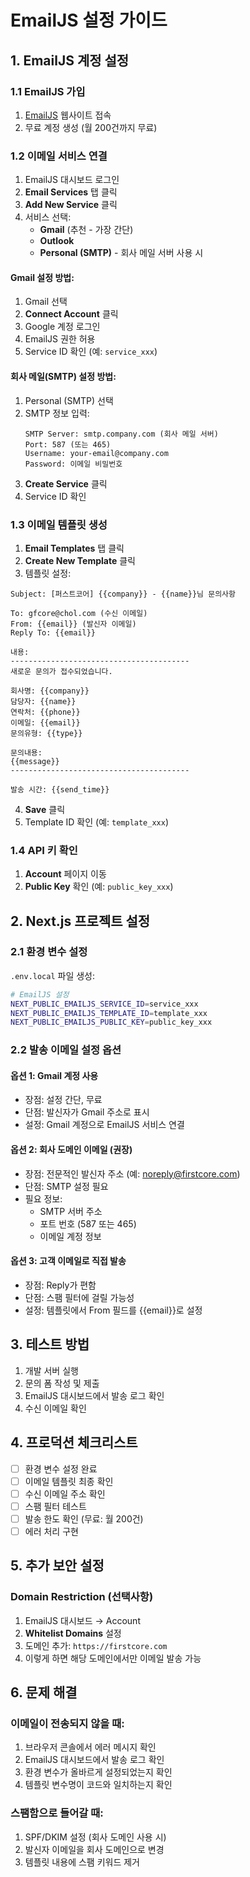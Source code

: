 # EmailJS 설정 가이드

## 1. EmailJS 계정 설정

### 1.1 EmailJS 가입
1. [EmailJS](https://www.emailjs.com/) 웹사이트 접속
2. 무료 계정 생성 (월 200건까지 무료)

### 1.2 이메일 서비스 연결
1. EmailJS 대시보드 로그인
2. **Email Services** 탭 클릭
3. **Add New Service** 클릭
4. 서비스 선택:
   - **Gmail** (추천 - 가장 간단)
   - **Outlook**
   - **Personal (SMTP)** - 회사 메일 서버 사용 시

#### Gmail 설정 방법:
1. Gmail 선택
2. **Connect Account** 클릭
3. Google 계정 로그인
4. EmailJS 권한 허용
5. Service ID 확인 (예: `service_xxx`)

#### 회사 메일(SMTP) 설정 방법:
1. Personal (SMTP) 선택
2. SMTP 정보 입력:
   ```
   SMTP Server: smtp.company.com (회사 메일 서버)
   Port: 587 (또는 465)
   Username: your-email@company.com
   Password: 이메일 비밀번호
   ```
3. **Create Service** 클릭
4. Service ID 확인

### 1.3 이메일 템플릿 생성
1. **Email Templates** 탭 클릭
2. **Create New Template** 클릭
3. 템플릿 설정:

```
Subject: [퍼스트코어] {{company}} - {{name}}님 문의사항

To: gfcore@chol.com (수신 이메일)
From: {{email}} (발신자 이메일)
Reply To: {{email}}

내용:
----------------------------------------
새로운 문의가 접수되었습니다.

회사명: {{company}}
담당자: {{name}}
연락처: {{phone}}
이메일: {{email}}
문의유형: {{type}}

문의내용:
{{message}}
----------------------------------------

발송 시간: {{send_time}}
```

4. **Save** 클릭
5. Template ID 확인 (예: `template_xxx`)

### 1.4 API 키 확인
1. **Account** 페이지 이동
2. **Public Key** 확인 (예: `public_key_xxx`)

## 2. Next.js 프로젝트 설정

### 2.1 환경 변수 설정
`.env.local` 파일 생성:
```bash
# EmailJS 설정
NEXT_PUBLIC_EMAILJS_SERVICE_ID=service_xxx
NEXT_PUBLIC_EMAILJS_TEMPLATE_ID=template_xxx
NEXT_PUBLIC_EMAILJS_PUBLIC_KEY=public_key_xxx
```

### 2.2 발송 이메일 설정 옵션

#### 옵션 1: Gmail 계정 사용
- 장점: 설정 간단, 무료
- 단점: 발신자가 Gmail 주소로 표시
- 설정: Gmail 계정으로 EmailJS 서비스 연결

#### 옵션 2: 회사 도메인 이메일 (권장)
- 장점: 전문적인 발신자 주소 (예: noreply@firstcore.com)
- 단점: SMTP 설정 필요
- 필요 정보:
  - SMTP 서버 주소
  - 포트 번호 (587 또는 465)
  - 이메일 계정 정보

#### 옵션 3: 고객 이메일로 직접 발송
- 장점: Reply가 편함
- 단점: 스팸 필터에 걸릴 가능성
- 설정: 템플릿에서 From 필드를 {{email}}로 설정

## 3. 테스트 방법

1. 개발 서버 실행
2. 문의 폼 작성 및 제출
3. EmailJS 대시보드에서 발송 로그 확인
4. 수신 이메일 확인

## 4. 프로덕션 체크리스트

- [ ] 환경 변수 설정 완료
- [ ] 이메일 템플릿 최종 확인
- [ ] 수신 이메일 주소 확인
- [ ] 스팸 필터 테스트
- [ ] 발송 한도 확인 (무료: 월 200건)
- [ ] 에러 처리 구현

## 5. 추가 보안 설정

### Domain Restriction (선택사항)
1. EmailJS 대시보드 → Account
2. **Whitelist Domains** 설정
3. 도메인 추가: `https://firstcore.com`
4. 이렇게 하면 해당 도메인에서만 이메일 발송 가능

## 6. 문제 해결

### 이메일이 전송되지 않을 때:
1. 브라우저 콘솔에서 에러 메시지 확인
2. EmailJS 대시보드에서 발송 로그 확인
3. 환경 변수가 올바르게 설정되었는지 확인
4. 템플릿 변수명이 코드와 일치하는지 확인

### 스팸함으로 들어갈 때:
1. SPF/DKIM 설정 (회사 도메인 사용 시)
2. 발신자 이메일을 회사 도메인으로 변경
3. 템플릿 내용에 스팸 키워드 제거